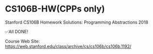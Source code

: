 # CS106B-HW(CPPs only)
Stanford CS106B Homework Solutions: Programming Abstractions 2018

✅All DONE!

Course Web Site: https://web.stanford.edu/class/archive/cs/cs106b/cs106b.1192/
